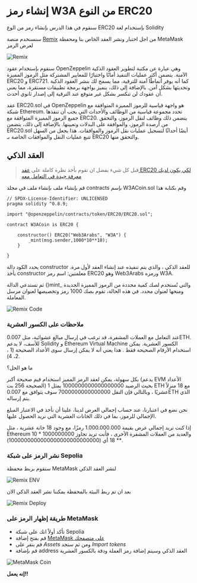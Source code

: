 # إنشاء رمز W3A من النوع ERC20

سنقوم في هذا الدرس بإنشاء رمز من الوع ERC20 بإستخدام لغة Solidity

سنسنخدم منصة <a href="https://remix.ethereum.org/" target="_blank">Remix</a> من اجل اختبار ونشر العقد الخاص بنا ومحفظة MetaMask لعرض الرمز

<img src="https://www.web3arabs.com/courses/remix-screen.png" alt="Remix"/>

سنقوم بإستخدام عقود OpenZeppelin وهي عبارة عن مكتبة لتطوير العقود الذكية الآمنة. يتضمن أكثر عمليات التنفيذ أمانًا واختبارًا للمعايير المشتركة مثل الرموز المميزة ERC20 و ERC721. كما أنه يوفر أنماطًا آمنة للترقية، مما يسمح لك بنشر العقود الذكية وتحديثها بشكل آمن. بالإضافة إلى ذلك، يتميز بواجهة برمجة تطبيقات مستقرة، مما يعني أن عقودك لن تنكسر بشكل غير متوقع عند الترقية إلى إصدار ثانوي أحدث.

عقد ERC20.sol في OpenZeppelin هو واجهة قياسية للرموز المميزة المتوافقة مع شبكة Ethereum. تحدد مجموعة قياسية من الوظائف والأحداث التي يجب أن تنفذها جميع الرموز المميزة المتوافقة مع ERC20. يتضمن ذلك وظائف لنقل الرموز، والتحقق من أرصدة الرموز، والموافقة على البدلات وتعيينها. بالإضافة إلى ذلك، يتضمن ERC20.sol أيضًا أحداثًا لتسجيل عمليات نقل الرموز والموافقات. هذا يجعل من السهل تتبع عمليات النقل والموافقات الخاصة بـ ERC20 والتحقق منها.

## العقد الذكي

> قبل كل شيء يفضل ان تقوم بأخذ نظرة كاملة على <a href="https://github.com/OpenZeppelin/openzeppelin-contracts/blob/master/contracts/token/ERC20/ERC20.sol" target="_blank">عقد ERC20 لكي يكون لديك معرفة جيدة في التعامل معه</a>

قم بإنشاء ملف بإنشاء ملف في مجلد contracts بإسم W3ACoin.sol وقم بكتابة هذا

```solidity
// SPDX-License-Identifier: UNLICENSED
pragma solidity ^0.8.9;

import "@openzeppelin/contracts/token/ERC20/ERC20.sol";

contract W3ACoin is ERC20 {

    constructor() ERC20("Web3Arabs", "W3A") {
        _mint(msg.sender,1000*10**18);
    }

}
```

يحدد الكود دالة constructor للعقد الذكي ، والذي يتم تنفيذه عند إنشاء العقد لأول مرة. يأخذ constructor  معلمتين: اسم رمز ERC20 وهو  Web3Arabs ورمزه W3A.

ثم تستدعي الدالة ()mint_ والتي تُستخدم لصك كمية محددة من الرموز المميزة الجديدة ومنحها لعنوان محدد. في هذه الحالة، تقوم بصك 1000 رمز وتخصيصها لعنوان مرسل المعاملة.

<img src="https://www.web3arabs.com/courses/remix-code.png" alt="Remix Code"/>

### ملاحظات على الكسور العشرية

عند التعامل مع العملات المشفرة، قد ترغب في إرسال مبالغ عشوائية، مثل 0.007ETH. للأسف، لا يدعم Solidity و Ethereum Virtual Machine الكسور العشرية. يمكن استخدام الأرقام الصحيحة فقط . هذا يعني أنه لا يمكن إرسال سوى الأعداد الصحيحة (1 ، 2، 4).

ما هو الحل؟

بكل سهولة، يمكن لعقد الرمز المميز استخدام قيم صحيحة أكبر (يدعم EVM الأعداد الصحيحة 256 بت) بحيث الرصيد 1000000000000000000 يمثل 1 ETH مع 18 منزلاً عشريًا ، وبالتالي فإن النقل 7000000000000000 سوف يتوافق مع 0.007ETH الذي يتم إرساله.

نحن نضع في اعتبارنا، عند حساب إجمالي العرض لدينا، علينا أن نأخذ في الاعتبار المبلغ الإجمالي للرموز، بما في ذلك الخانات العشرية التي نريد الحصول عليها.

إذا كنت تريد إجمالي عرض بقيمة 1.000.000.000 رمزًا، مع وجود 18 خانة عشرية ، مثل Ethereum والعديد من العملات المشفرة الأخرى ، فأنت تريد تجاوز 1000000000 * 10 ** 18 أي (1000000000000000000000000000).

### نشر الرمز على شبكة Sepolia

سنقوم بربط محفظة MetaMask لنشر العقد الذكي

<img src="https://www.web3arabs.com/courses/remix-env.png" alt="Remix ENV"/>

بعد ان تم ربط البيئة بالمحفظة يمكننا نشر العقد الذكي الان

<img src="https://www.web3arabs.com/courses/remix-deploy.png" alt="Remix Deploy"/>

### طريقة إظهار الرمز على MetaMask

- تأكد أولاً انك على شبكة Sepolia
- قم بفتح إضافة <a href="https://metamask.io/download/" target="_blank">MetaMask على متصفحك</a>
- قم بنقر على *Assets* ومن ثم ستجد *Import tokens*
- قم بإضافة address العقد الذكي وسيتم إضافة رمز العملة ودقة بالكسور العشرية

<img src="https://www.web3arabs.com/courses/metamask-coin.png" alt="MetaMask Coin"/>

**إنه يعمل!!**
